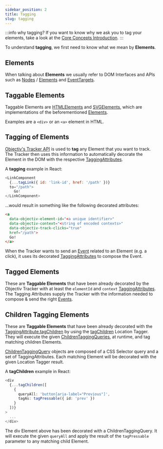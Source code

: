 ```yaml
---
sidebar_position: 2
title: Tagging
slug: tagging
---
```

:::info why tagging?
If you want to know why we ask you to tag your elements, take a look at the [Core Concepts Introduction](/tracking/browser/core-concepts).
:::

To understand **tagging**, we first need to know what we mean by **Elements**. 

## Elements 
When talking about **Elements** we usually refer to DOM Interfaces and APIs such as 
[Nodes](https://developer.mozilla.org/en-US/docs/Web/API/Node) / 
[Elements](https://developer.mozilla.org/en-US/docs/Web/API/Element) and 
[EventTargets](https://developer.mozilla.org/en-US/docs/Web/API/EventTarget).

## Taggable Elements
Taggable Elements are [HTMLElements](https://developer.mozilla.org/en-US/docs/Web/API/HTMLElement) and 
[SVGElements](https://developer.mozilla.org/en-US/docs/Web/API/SVGElement), which are implementations of the 
beforementioned [Elements](https://developer.mozilla.org/en-US/docs/Web/API/Element). 

Examples are a `<div>` or an `<a>` element in HTML.

## Tagging of Elements
[Objectiv's Tracker API](/tracking/browser/api-reference/locationTaggers/overview.md) is used to **tag** any Element
that you want to track. The Tracker then uses this information to automatically decorate the Element in the 
DOM with the respective [TaggingAttributes](/tracking/browser/api-reference/definitions/TaggingAttribute.md). 

A **tagging** example in React:
```js
<LinkComponent 
  {...tagLink({ id: 'link-id', href: '/path' })} 
  to="/path">
    Go!
</LinkComponent>
```

...would result in something like the following decorated attributes:

```html
<a 
  data-objectiv-element-id="<a unique identifier>" 
  data-objectiv-context="<string of encoded contexts>" 
  data-objectiv-track-clicks="true" 
  href="/path">
  Go!
</a>
```

When the Tracker wants to send an [Event](/taxonomy/reference/events/overview.md) related to an Element (e.g. a 
click), it uses its decorated [TaggingAttributes](/tracking/browser/api-reference/definitions/TaggingAttribute.md) to 
compose the Event.

## Tagged Elements
These are **Taggable Elements** that have been already decorated by the Objectiv Tracker with at least the 
`elementId` and `context` [TaggingAttributes](/tracking/browser/api-reference/definitions/TaggingAttribute.md). The 
Tagging Attributes supply the Tracker with the information needed to compose & send the right 
[Events](/taxonomy/reference/events/overview.md).

## Children Tagging Elements
These are **Taggable Elements** that have been already decorated with the 
[TaggingAttribute.tagChildren](/tracking/browser/api-reference/definitions/TaggingAttribute.md#taggingattributetagchildren) by using the [tagChildren](/tracking/browser/api-reference/locationTaggers/tagChildren.md) Location Tagger. They will execute the given [ChildrenTaggingQueries](/tracking/browser/api-reference/definitions/ChildrenTaggingQueries.md), at runtime, and tag matching children Elements.

[ChildrenTaggingQuery](/tracking/browser/api-reference/definitions/ChildrenTaggingQuery.md) objects are composed of a CSS Selector query and a set of TaggingAttributes. Each matching Element will be decorated with the given Location Tagger result. 

A **tagChildren** example in React:

```typescript jsx
<div
  {...tagChildren([
    {
      queryAll: 'button[aria-label="Previous"]',
      tagAs: tagPressable({ id: 'prev' })
    }
  ])}
>
  ...
</div>
```

The div Element above has been decorated with a ChildrenTaggingQuery. It will execute the given `queryAll` and apply the result of the `tagPressable` parameter to any matching child Element. 
